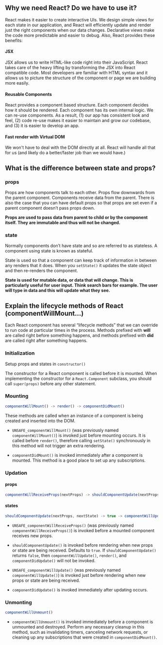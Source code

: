 ## Why we need React? Do we have to use it?

React makes it easier to create interactive UIs. We design simple views for each state in our application, and React will efficiently update and render just the right components when our data changes. Declarative views make the code more predictable and easier to debug. Also, React provides these benefits:

#### JSX

JSX allows us to write HTML-like code right into their JavaScript. React takes care of the heavy lifting by transforming the JSX into React compatible code. Most developers are familiar with HTML syntax and it allows us to picture the structure of the component or page we are building more easily.

#### Reusable Components

React provides a component based structure. Each component decides how it should be rendered. Each component has its own internal logic. We can re-use components. As a result, (1) our app has consistent look and feel, (2) code re-use makes it easier to maintain and grow our codebase, and (3) it is easier to develop an app.

#### Fast render with Virtual DOM

We won't have to deal with the DOM directly at all. React will handle all that for us (and likely do a better/faster job than we would have.)

## What is the difference between state and props?

### props

Props are how components talk to each other. Props flow downwards from the parent component. Components receive data from the parent. There is also the case that you can have default props so that props are set even if a parent component doesn’t pass props down.

**Props are used to pass data from parent to child or by the component itself. They are immutable and thus will not be changed.**

### state

Normally components don’t have state and so are referred to as stateless. A component using state is known as stateful.

State is used so that a component can keep track of information in between any renders that it does. When you `setState()` it updates the state object and then re-renders the component. 

**State is used for mutable data, or data that will change. This is particularly useful for user input. Think search bars for example. The user will type in data and this will update what they see.**

## Explain the lifecycle methods of React (componentWillMount...)

Each React component has several “lifecycle methods” that we can override to run code at particular times in the process. Methods prefixed with **will** are called right before something happens, and methods prefixed with **did** are called right after something happens.

### Initialization
Setup props and states in `constructor()`

The constructor for a React component is called before it is mounted. When implementing the constructor for a `React.Component` subclass, you should call `super(props)` before any other statement. 

### Mounting
```js
componentWillMount() -> render() -> componentDidMount()
```

These methods are called when an instance of a component is being created and inserted into the DOM.

* `UNSAFE_componentWillMount()` (was previously named `componentWillMount()`) is invoked just before mounting occurs. It is called before `render()`, therefore calling `setState()` synchronously in this method will not trigger an extra rendering. 

* `componentDidMount()` is invoked immediately after a component is mounted. This method is a good place to set up any subscriptions.

### Updation
#### props
```js
componentWillReceiveProps(nextProps) -> shouldComponentUpdate(nextProps, nextState) -> true -> componentWillUpdate() -> render() -> componentDidUpdate(prevProps, prevState, snapshot)
```

#### states
```js
shouldComponentUpdate(nextProps, nextState) -> true -> componentWillUpdate() -> render() -> componentDidUpdate(prevProps, prevState, snapshot)
```

* `UNSAFE_componentWillReceiveProps()` (was previously named `componentWillReceiveProps()`) is invoked before a mounted component receives new props. 

* `shouldComponentUpdate()` is invoked before rendering when new props or state are being received. Defaults to `true`. If `shouldComponentUpdate()` returns `false`, then `componentWillUpdate()`, `render()`, and `componentDidUpdate()` will not be invoked.

* `UNSAFE_componentWillUpdate()` (was previously named `componentWillUpdate()`) is invoked just before rendering when new props or state are being received. 

* `componentDidUpdate()` is invoked immediately after updating occurs. 

### Unmonting
```js
componentWillUnmount()
```

* `componentWillUnmount()` is invoked immediately before a component is unmounted and destroyed. Perform any necessary cleanup in this method, such as invalidating timers, canceling network requests, or cleaning up any subscriptions that were created in `componentDidMount()`.
